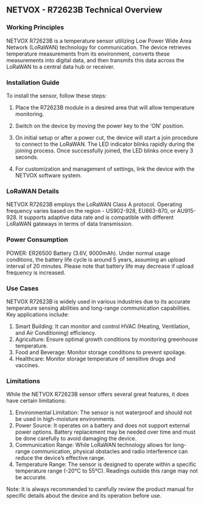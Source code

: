 ## NETVOX - R72623B Technical Overview

### Working Principles
NETVOX R72623B is a temperature sensor utilizing Low Power Wide Area Network (LoRaWAN) technology for communication. The device retrieves temperature measurements from its environment, converts these measurements into digital data, and then transmits this data across the LoRaWAN to a central data hub or receiver.

### Installation Guide
To install the sensor, follow these steps:

1. Place the R72623B module in a desired area that will allow temperature monitoring.
   
2. Switch on the device by moving the power key to the 'ON' position.

3. On initial setup or after a power cut, the device will start a join procedure to connect to the LoRaWAN. The LED indicator blinks rapidly during the joining process. Once successfully joined, the LED blinks once every 3 seconds. 

4. For customization and management of settings, link the device with the NETVOX software system.

### LoRaWAN Details
NETVOX R72623B employs the LoRaWAN Class A protocol. Operating frequency varies based on the region - US902-928, EU863-870, or AU915-928. It supports adaptive data rate and is compatible with different LoRaWAN gateways in terms of data transmission. 

### Power Consumption 
POWER: ER26500 Battery (3.6V, 9000mAh). Under normal usage conditions, the battery life cycle is around 5 years, assuming an upload interval of 20 minutes. Please note that battery life may decrease if upload frequency is increased. 

### Use Cases
NETVOX R72623B is widely used in various industries due to its accurate temperature sensing abilities and long-range communication capabilities. Key applications include:

1. Smart Building: It can monitor and control HVAC (Heating, Ventilation, and Air Conditioning) efficiency.
2. Agriculture: Ensure optimal growth conditions by monitoring greenhouse temperature.
3. Food and Beverage: Monitor storage conditions to prevent spoilage.
4. Healthcare: Monitor storage temperature of sensitive drugs and vaccines.

### Limitations
While the NETVOX R72623B sensor offers several great features, it does have certain limitations:

1. Environmental Limitation: The sensor is not waterproof and should not be used in high-moisture environments.
2. Power Source: It operates on a battery and does not support external power options. Battery replacement may be needed over time and must be done carefully to avoid damaging the device.
3. Communication Range: While LoRaWAN technology allows for long-range communication, physical obstacles and radio interference can reduce the device’s effective range.
4. Temperature Range: The sensor is designed to operate within a specific temperature range (-20°C to 55°C). Readings outside this range may not be accurate. 

Note: It is always recommended to carefully review the product manual for specific details about the device and its operation before use.